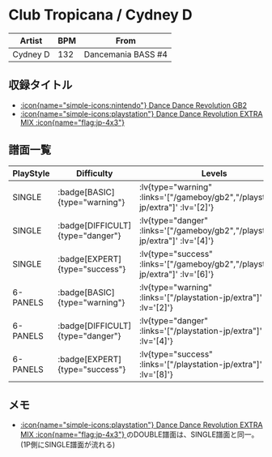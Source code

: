 # Club Tropicana / Cydney D

|Artist|BPM|From|
|------|---|----|
|Cydney D|132|Dancemania BASS #4|

## 収録タイトル

- [ :icon{name="simple-icons:nintendo"} Dance Dance Revolution GB2](/gameboy/gb2)
- [ :icon{name="simple-icons:playstation"} Dance Dance Revolution EXTRA MIX :icon{name="flag:jp-4x3"} ](/playstation-jp/extra)

## 譜面一覧

|PlayStyle|Difficulty|Levels|Notes|Movie|
|---------|----------|------|-----|-----|
|SINGLE| :badge[BASIC]{type="warning"} | :lv{type="warning" :links='["/gameboy/gb2","/playstation-jp/extra"]' :lv='[2]'} |114/0||
|SINGLE| :badge[DIFFICULT]{type="danger"} | :lv{type="danger" :links='["/gameboy/gb2","/playstation-jp/extra"]' :lv='[4]'} |188/0||
|SINGLE| :badge[EXPERT]{type="success"} | :lv{type="success" :links='["/gameboy/gb2","/playstation-jp/extra"]' :lv='[6]'} |251/0||
|6-PANELS| :badge[BASIC]{type="warning"} | :lv{type="warning" :links='["/playstation-jp/extra"]' :lv='[2]'} |114/0||
|6-PANELS| :badge[DIFFICULT]{type="danger"} | :lv{type="danger" :links='["/playstation-jp/extra"]' :lv='[4]'} |188/0||
|6-PANELS| :badge[EXPERT]{type="success"} | :lv{type="success" :links='["/playstation-jp/extra"]' :lv='[8]'} |251/0||

## メモ

- [ :icon{name="simple-icons:playstation"} Dance Dance Revolution EXTRA MIX :icon{name="flag:jp-4x3"} ](/playstation-jp/extra)のDOUBLE譜面は、SINGLE譜面と同一。(1P側にSINGLE譜面が流れる)
